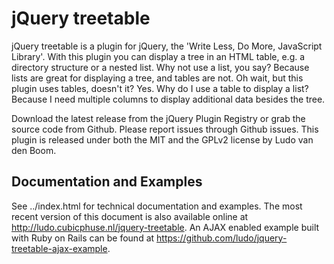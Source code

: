 # jQuery treetable

jQuery treetable is a plugin for jQuery, the 'Write Less, Do More, JavaScript
Library'. With this plugin you can display a tree in an HTML table, e.g. a
directory structure or a nested list. Why not use a list, you say? Because lists
are great for displaying a tree, and tables are not. Oh wait, but this plugin
uses tables, doesn't it? Yes. Why do I use a table to display a list? Because I
need multiple columns to display additional data besides the tree.

Download the latest release from the jQuery Plugin Registry or grab the source
code from Github. Please report issues through Github issues. This plugin is
released under both the MIT and the GPLv2 license by Ludo van den Boom.

## Documentation and Examples

See ../index.html for technical documentation and examples. The most recent version
of this document is also available online at
http://ludo.cubicphuse.nl/jquery-treetable. An AJAX enabled example built with
Ruby on Rails can be found at
https://github.com/ludo/jquery-treetable-ajax-example.
